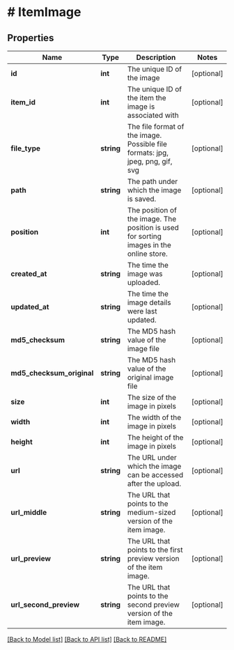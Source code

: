 # # ItemImage

## Properties

Name | Type | Description | Notes
------------ | ------------- | ------------- | -------------
**id** | **int** | The unique ID of the image | [optional] 
**item_id** | **int** | The unique ID of the item the image is associated with | [optional] 
**file_type** | **string** | The file format of the image. Possible file formats: jpg, jpeg, png, gif, svg | [optional] 
**path** | **string** | The path under which the image is saved. | [optional] 
**position** | **int** | The position of the image. The position is used for sorting images in the online store. | [optional] 
**created_at** | **string** | The time the image was uploaded. | [optional] 
**updated_at** | **string** | The time the image details were last updated. | [optional] 
**md5_checksum** | **string** | The MD5 hash value of the image file | [optional] 
**md5_checksum_original** | **string** | The MD5 hash value of the original image file | [optional] 
**size** | **int** | The size of the image in pixels | [optional] 
**width** | **int** | The width of the image in pixels | [optional] 
**height** | **int** | The height of the image in pixels | [optional] 
**url** | **string** | The URL under which the image can be accessed after the upload. | [optional] 
**url_middle** | **string** | The URL that points to the  medium-sized version of the item image. | [optional] 
**url_preview** | **string** | The URL that points to the  first preview version of the item image. | [optional] 
**url_second_preview** | **string** | The URL that points to the second preview version of the item image. | [optional] 

[[Back to Model list]](../../README.md#documentation-for-models) [[Back to API list]](../../README.md#documentation-for-api-endpoints) [[Back to README]](../../README.md)


